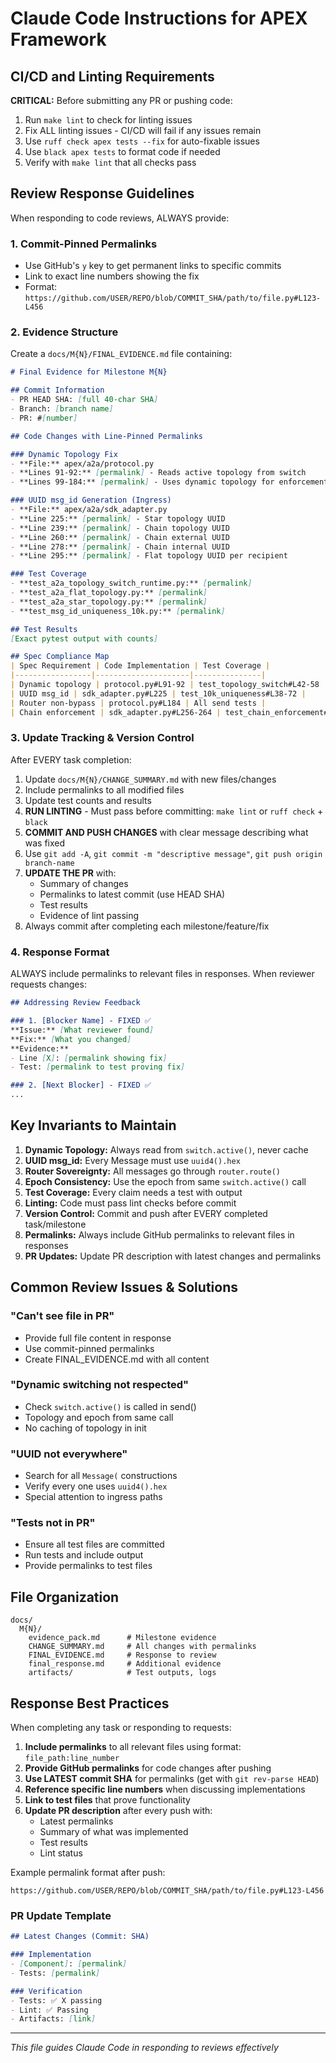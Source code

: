# Claude Code Instructions for APEX Framework

## CI/CD and Linting Requirements

**CRITICAL:** Before submitting any PR or pushing code:
1. Run `make lint` to check for linting issues
2. Fix ALL linting issues - CI/CD will fail if any issues remain
3. Use `ruff check apex tests --fix` for auto-fixable issues
4. Use `black apex tests` to format code if needed
5. Verify with `make lint` that all checks pass

## Review Response Guidelines

When responding to code reviews, ALWAYS provide:

### 1. Commit-Pinned Permalinks
- Use GitHub's `y` key to get permanent links to specific commits
- Link to exact line numbers showing the fix
- Format: `https://github.com/USER/REPO/blob/COMMIT_SHA/path/to/file.py#L123-L456`

### 2. Evidence Structure
Create a `docs/M{N}/FINAL_EVIDENCE.md` file containing:

```markdown
# Final Evidence for Milestone M{N}

## Commit Information
- PR HEAD SHA: [full 40-char SHA]
- Branch: [branch name]
- PR: #[number]

## Code Changes with Line-Pinned Permalinks

### Dynamic Topology Fix
- **File:** apex/a2a/protocol.py
- **Lines 91-92:** [permalink] - Reads active topology from switch
- **Lines 99-184:** [permalink] - Uses dynamic topology for enforcement

### UUID msg_id Generation (Ingress)
- **File:** apex/a2a/sdk_adapter.py
- **Line 225:** [permalink] - Star topology UUID
- **Line 239:** [permalink] - Chain topology UUID
- **Line 260:** [permalink] - Chain external UUID
- **Line 278:** [permalink] - Chain internal UUID
- **Line 295:** [permalink] - Flat topology UUID per recipient

### Test Coverage
- **test_a2a_topology_switch_runtime.py:** [permalink]
- **test_a2a_flat_topology.py:** [permalink]
- **test_a2a_star_topology.py:** [permalink]
- **test_msg_id_uniqueness_10k.py:** [permalink]

## Test Results
[Exact pytest output with counts]

## Spec Compliance Map
| Spec Requirement | Code Implementation | Test Coverage |
|-----------------|---------------------|---------------|
| Dynamic topology | protocol.py#L91-92 | test_topology_switch#L42-58 |
| UUID msg_id | sdk_adapter.py#L225 | test_10k_uniqueness#L38-72 |
| Router non-bypass | protocol.py#L184 | All send tests |
| Chain enforcement | sdk_adapter.py#L256-264 | test_chain_enforcement#L* |
```

### 3. Update Tracking & Version Control
After EVERY task completion:
1. Update `docs/M{N}/CHANGE_SUMMARY.md` with new files/changes
2. Include permalinks to all modified files
3. Update test counts and results
4. **RUN LINTING** - Must pass before committing: `make lint` or `ruff check` + `black`
5. **COMMIT AND PUSH CHANGES** with clear message describing what was fixed
6. Use `git add -A`, `git commit -m "descriptive message"`, `git push origin branch-name`
7. **UPDATE THE PR** with:
   - Summary of changes
   - Permalinks to latest commit (use HEAD SHA)
   - Test results
   - Evidence of lint passing
8. Always commit after completing each milestone/feature/fix

### 4. Response Format
ALWAYS include permalinks to relevant files in responses.
When reviewer requests changes:

```markdown
## Addressing Review Feedback

### 1. [Blocker Name] - FIXED ✅
**Issue:** [What reviewer found]
**Fix:** [What you changed]
**Evidence:** 
- Line [X]: [permalink showing fix]
- Test: [permalink to test proving fix]

### 2. [Next Blocker] - FIXED ✅
...
```

## Key Invariants to Maintain

1. **Dynamic Topology:** Always read from `switch.active()`, never cache
2. **UUID msg_id:** Every Message must use `uuid4().hex`
3. **Router Sovereignty:** All messages go through `router.route()`
4. **Epoch Consistency:** Use the epoch from same `switch.active()` call
5. **Test Coverage:** Every claim needs a test with output
6. **Linting:** Code must pass lint checks before commit
7. **Version Control:** Commit and push after EVERY completed task/milestone
8. **Permalinks:** Always include GitHub permalinks to relevant files in responses
9. **PR Updates:** Update PR description with latest changes and permalinks

## Common Review Issues & Solutions

### "Can't see file in PR"
- Provide full file content in response
- Use commit-pinned permalinks
- Create FINAL_EVIDENCE.md with all content

### "Dynamic switching not respected"
- Check `switch.active()` is called in send()
- Topology and epoch from same call
- No caching of topology in init

### "UUID not everywhere"
- Search for all `Message(` constructions
- Verify every one uses `uuid4().hex`
- Special attention to ingress paths

### "Tests not in PR"
- Ensure all test files are committed
- Run tests and include output
- Provide permalinks to test files

## File Organization

```
docs/
  M{N}/
    evidence_pack.md      # Milestone evidence
    CHANGE_SUMMARY.md     # All changes with permalinks  
    FINAL_EVIDENCE.md     # Response to review
    final_response.md     # Additional evidence
    artifacts/            # Test outputs, logs
```

## Response Best Practices

When completing any task or responding to requests:
1. **Include permalinks** to all relevant files using format: `file_path:line_number`
2. **Provide GitHub permalinks** for code changes after pushing
3. **Use LATEST commit SHA** for permalinks (get with `git rev-parse HEAD`)
4. **Reference specific line numbers** when discussing implementations
5. **Link to test files** that prove functionality
6. **Update PR description** after every push with:
   - Latest permalinks
   - Summary of what was implemented
   - Test results
   - Lint status

Example permalink format after push:
```
https://github.com/USER/REPO/blob/COMMIT_SHA/path/to/file.py#L123-L456
```

### PR Update Template
```markdown
## Latest Changes (Commit: SHA)

### Implementation
- [Component]: [permalink]
- Tests: [permalink]

### Verification
- Tests: ✅ X passing
- Lint: ✅ Passing
- Artifacts: [link]
```

---
*This file guides Claude Code in responding to reviews effectively*